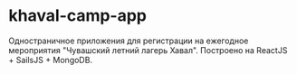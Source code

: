 # khaval-camp-app
Одностраничное приложения для регистрации 
на ежегодное мероприятия "Чувашский летний лагерь Хавал".
Построено на ReactJS + SailsJS + MongoDB.
